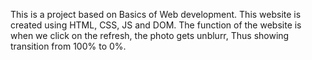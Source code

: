 This is a project based on Basics of Web development. This website is created using HTML, CSS, JS and DOM. The function of the website is when we click on the refresh, the photo gets unblurr, Thus showing transition from 100% to 0%.
